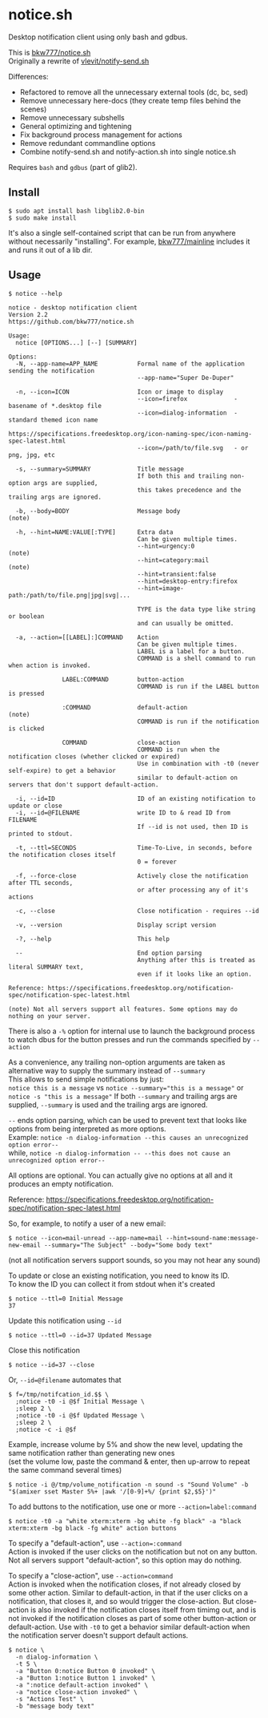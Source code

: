 # notice.sh

Desktop notification client using only bash and gdbus.

This is [bkw777/notice.sh](https://github.com/bkw777/notice.sh)  
Originally a rewrite of [vlevit/notify-send.sh](https://github.com/vlevit/notify-send.sh)

Differences:
* Refactored to remove all the unnecessary external tools (dc, bc, sed)
* Remove unnecessary here-docs (they create temp files behind the scenes)
* Remove unnecessary subshells
* General optimizing and tightening
* Fix background process management for actions
* Remove redundant commandline options
* Combine notify-send.sh and notify-action.sh into single notice.sh

Requires `bash` and `gdbus` (part of glib2).

## Install
```
$ sudo apt install bash libglib2.0-bin
$ sudo make install
```
It's also a single self-contained script that can be run from anywhere without necessarily "installing". For example, [bkw777/mainline](https://github.com/bkw777/mainline) includes it and runs it out of a lib dir.

## Usage
```
$ notice --help

notice - desktop notification client
Version 2.2
https://github.com/bkw777/notice.sh

Usage:
  notice [OPTIONS...] [--] [SUMMARY]

Options:
  -N, --app-name=APP_NAME           Formal name of the application sending the notification
                                    --app-name="Super De-Duper"

  -n, --icon=ICON                   Icon or image to display
                                    --icon=firefox             - basename of *.desktop file
                                    --icon=dialog-information  - standard themed icon name
                                      https://specifications.freedesktop.org/icon-naming-spec/icon-naming-spec-latest.html
                                    --icon=/path/to/file.svg   - or png, jpg, etc

  -s, --summary=SUMMARY             Title message
                                    If both this and trailing non-option args are supplied,
                                    this takes precedence and the trailing args are ignored.

  -b, --body=BODY                   Message body                        (note)

  -h, --hint=NAME:VALUE[:TYPE]      Extra data
                                    Can be given multiple times.
                                    --hint=urgency:0                    (note)
                                    --hint=category:mail                (note)
                                    --hint=transient:false
                                    --hint=desktop-entry:firefox
                                    --hint=image-path:/path/to/file.png|jpg|svg|...

                                    TYPE is the data type like string or boolean
                                    and can usually be omitted.

  -a, --action=[[LABEL]:]COMMAND    Action
                                    Can be given multiple times.
                                    LABEL is a label for a button.
                                    COMMAND is a shell command to run when action is invoked.

               LABEL:COMMAND        button-action
                                    COMMAND is run if the LABEL button is pressed

               :COMMAND             default-action                      (note)
                                    COMMAND is run if the notification is clicked

               COMMAND              close-action
                                    COMMAND is run when the notification closes (whether clicked or expired)
                                    Use in combination with -t0 (never self-expire) to get a behavior
                                    similar to default-action on servers that don't support default-action.

  -i, --id=ID                       ID of an existing notification to update or close
  -i, --id=@FILENAME                write ID to & read ID from FILENAME
                                    If --id is not used, then ID is printed to stdout.

  -t, --ttl=SECONDS                 Time-To-Live, in seconds, before the notification closes itself
                                    0 = forever

  -f, --force-close                 Actively close the notification after TTL seconds,
                                    or after processing any of it's actions

  -c, --close                       Close notification - requires --id

  -v, --version                     Display script version

  -?, --help                        This help

  --                                End option parsing
                                    Anything after this is treated as literal SUMMARY text,
                                    even if it looks like an option.

Reference: https://specifications.freedesktop.org/notification-spec/notification-spec-latest.html

(note) Not all servers support all features. Some options may do nothing on your server.
```

There is also a `-%` option for internal use to launch the background process to watch dbus for the button presses and run the commands specified by `--action`

As a convenience, any trailing non-option arguments are taken as alternative way to supply the summary instead of `--summary`  
This allows to send simple notifications by just:  
`notice this is a message` vs `notice --summary="this is a message"` or `notice -s "this is a message"`
If both `--summary` and trailing args are supplied, `--summary` is used and the trailing args are ignored.

`--` ends option parsing, which can be used to prevent text that looks like options from being interpreted as more options.  
Example: `notice -n dialog-information --this causes an unrecognized option error--`  
while, `notice -n dialog-information -- --this does not cause an unrecognized option error--`  

All options are optional. You can actually give no options at all and it produces an empty notification.

Reference: https://specifications.freedesktop.org/notification-spec/notification-spec-latest.html

So, for example, to notify a user of a new email:
```
$ notice --icon=mail-unread --app-name=mail --hint=sound-name:message-new-email --summary="The Subject" --body="Some body text"
```
(not all notification servers support sounds, so you may not hear any sound)

To update or close an existing notification, you need to know its ID.  
To know the ID you can collect it from stdout when it's created
```
$ notice --ttl=0 Initial Message
37
```

Update this notification using `--id`
```
$ notice --ttl=0 --id=37 Updated Message
```

Close this notification
```
$ notice --id=37 --close
```

Or, `--id=@filename` automates that
```
$ f=/tmp/notifcation_id.$$ \
  ;notice -t0 -i @$f Initial Message \
  ;sleep 2 \
  ;notice -t0 -i @$f Updated Message \
  ;sleep 2 \
  ;notice -c -i @$f
```

Example, increase volume by 5% and show the new level,
updating the same notification rather than generating new ones  
(set the volume low, paste the command & enter, then up-arrow to repeat the same command several times)
```
$ notice -i @/tmp/volume_notification -n sound -s "Sound Volume" -b "$(amixer sset Master 5%+ |awk '/[0-9]+%/ {print $2,$5}')"
```

To add buttons to the notification, use one or more `--action=label:command`
```
$ notice -t0 -a "white xterm:xterm -bg white -fg black" -a "black xterm:xterm -bg black -fg white" action buttons
```

To specify a "default-action", use `--action=:command`  
Action is invoked if the user clicks on the notification but not on any button.
Not all servers support "default-action", so this option may do nothing.

To specify a "close-action", use `--action=command`  
Action is invoked when the notification closes, if not already closed by some other action.
Similar to default-action, in that if the user clicks on a notification, that closes it,
and so would trigger the close-action. But close-action is also invoked if the notification
closes itself from timimg out, and is not invoked if the notification closes as part of
some other button-action or default-action.
Use with `-t0` to get a behavior similar default-action when the notification server doesn't support default actions.  

```
$ notice \
  -n dialog-information \
  -t 5 \
  -a "Button 0:notice Button 0 invoked" \
  -a "Button 1:notice Button 1 invoked" \
  -a ":notice default-action invoked" \
  -a "notice close-action invoked" \
  -s "Actions Test" \
  -b "message body text"
```
